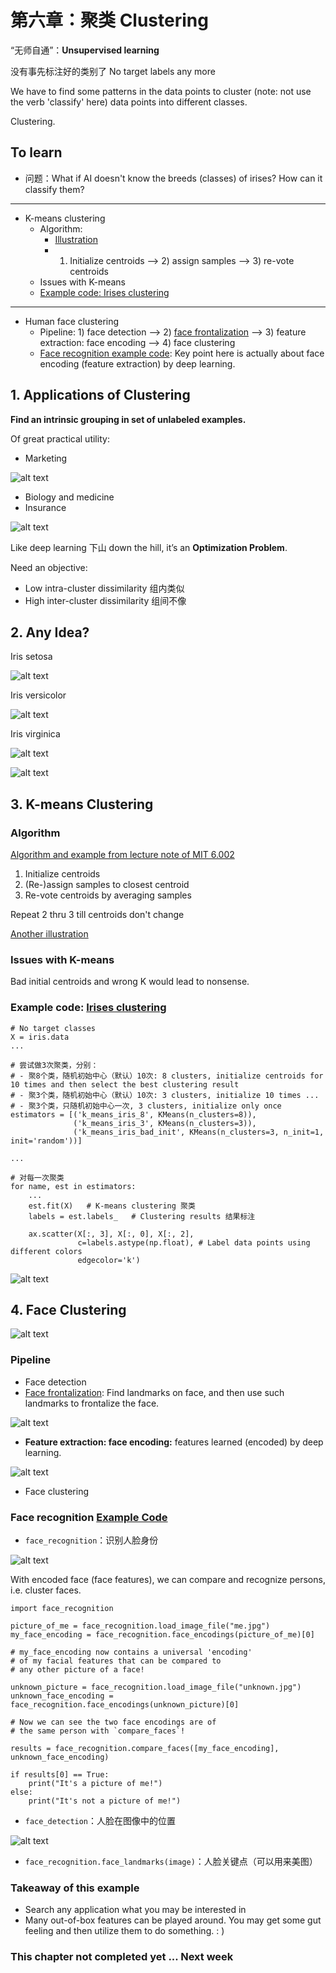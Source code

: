 [//]: # (Image References)

[image1]: ./Images/Iris_setosa.jpg
[image2]: ./Images/Iris_versicolor.jpg
[image3]: ./Images/Iris_virginica.jpg
[image4]: ./Images/Iris_cluster_groud_truth.png
[image5]: ./Images/Clustering_marketing.png
[image6]: ./Images/Clustering_insurance.png
[image7]: ./Images/Iris_clustering.png
[image8]: ./Images/face_clustering.png
[image9]: ./Images/face_frontalization.png
[image10]: ./Images/face_encoding.jpg
[image11]: ./Images/face_recognition.png
[image12]: ./Images/face_detection.png

# 第六章：聚类 Clustering

“无师自通”：**Unsupervised learning**

没有事先标注好的类别了 No target labels any more

We have to find some patterns in the data points to cluster (note: not use the verb 'classify' here) data points into different classes. 

Clustering.

## To learn

- 问题：What if AI doesn't know the breeds (classes) of irises? How can it classify them?

---

- K-means clustering
	* Algorithm: 
		+ [Illustration](https://www.naftaliharris.com/blog/visualizing-k-means-clustering/)
		+ 1) Initialize centroids --> 2) assign samples --> 3) re-vote centroids
	* Issues with K-means
	* [Example code: Irises clustering](https://scikit-learn.org/stable/auto_examples/cluster/plot_cluster_iris.html)

---

- Human face clustering
	* Pipeline: 1) face detection --> 2) [face frontalization](https://github.com/dougsouza/face-frontalization) --> 3) feature extraction: face encoding --> 4) face clustering
	* [Face recognition example code](https://github.com/ageitgey/face_recognition): Key point here is actually about face encoding (feature extraction) by deep learning.

## 1. Applications of Clustering

**Find an intrinsic grouping in set of unlabeled examples.**

Of great practical utility:

- Marketing

![alt text][image5]

- Biology and medicine
- Insurance

![alt text][image6]

Like deep learning 下山 down the hill, it’s an **Optimization Problem**.

Need an objective:

- Low intra-cluster dissimilarity 组内类似
- High inter-cluster dissimilarity 组间不像


## 2. Any Idea?

Iris setosa

![alt text][image1]

Iris versicolor

![alt text][image2]

Iris virginica

![alt text][image3]

![alt text][image4]

## 3. K-means Clustering

### Algorithm

[Algorithm and example from lecture note of MIT 6.002](./6_2_Kmeans_mit.pdf)

1. Initialize centroids
2. (Re-)assign samples to closest centroid
3. Re-vote centroids by averaging samples

Repeat 2 thru 3 till centroids don't change

[Another illustration](https://www.naftaliharris.com/blog/visualizing-k-means-clustering/)

### Issues with K-means

Bad initial centroids and wrong K would lead to nonsense.

### Example code: [Irises clustering](https://scikit-learn.org/stable/auto_examples/cluster/plot_cluster_iris.html)
	
	# No target classes
	X = iris.data
	...
	
	# 尝试做3次聚类，分别：
	# - 聚8个类，随机初始中心（默认）10次: 8 clusters, initialize centroids for 10 times and then select the best clustering result
	# - 聚3个类，随机初始中心（默认）10次: 3 clusters, initialize 10 times ... 
	# - 聚3个类，只随机初始中心一次, 3 clusters, initialize only once 
	estimators = [('k_means_iris_8', KMeans(n_clusters=8)),
	              ('k_means_iris_3', KMeans(n_clusters=3)),
	              ('k_means_iris_bad_init', KMeans(n_clusters=3, n_init=1, init='random'))]
	              
	...
	
	# 对每一次聚类
	for name, est in estimators:
	    ...
	    est.fit(X)   # K-means clustering 聚类
	    labels = est.labels_   # Clustering results 结果标注
	    
	    ax.scatter(X[:, 3], X[:, 0], X[:, 2],
	               c=labels.astype(np.float), # Label data points using different colors
	               edgecolor='k') 

![alt text][image7]

## 4. Face Clustering

![alt text][image8]

### Pipeline

- Face detection
- [Face frontalization](https://github.com/dougsouza/face-frontalization): Find landmarks on face, and then use such landmarks to frontalize the face.

![alt text][image9]

- **Feature extraction: face encoding:** features learned (encoded) by deep learning.

![alt text][image10]

- Face clustering

### Face recognition [Example Code](https://github.com/ageitgey/face_recognition)

- `face_recognition`：识别人脸身份

![alt text][image11]

With encoded face (face features), we can compare and recognize persons, i.e. cluster faces.

	import face_recognition
		
	picture_of_me = face_recognition.load_image_file("me.jpg")
	my_face_encoding = face_recognition.face_encodings(picture_of_me)[0]
		
	# my_face_encoding now contains a universal 'encoding' 
	# of my facial features that can be compared to 
	# any other picture of a face!
		
	unknown_picture = face_recognition.load_image_file("unknown.jpg")
	unknown_face_encoding = face_recognition.face_encodings(unknown_picture)[0]
		
	# Now we can see the two face encodings are of 
	# the same person with `compare_faces`!
		
	results = face_recognition.compare_faces([my_face_encoding], unknown_face_encoding)
		
	if results[0] == True:
		print("It's a picture of me!")
	else:
		print("It's not a picture of me!")


- `face_detection`：人脸在图像中的位置

![alt text][image12]

- `face_recognition.face_landmarks(image)`：人脸关键点（可以用来美图）


### Takeaway of this example

- Search any application what you may be interested in
- Many out-of-box features can be played around. You may get some gut feeling and then utilize them to do something. : )

### This chapter not completed yet ... Next week